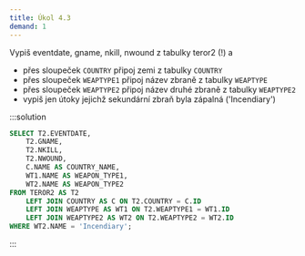 ```yaml
---
title: Úkol 4.3
demand: 1
---
```


Vypiš eventdate, gname, nkill, nwound z tabulky teror2 (!) a

- přes sloupeček `COUNTRY` připoj zemi z tabulky `COUNTRY`
- přes sloupeček `WEAPTYPE1` připoj název zbraně z tabulky `WEAPTYPE`
- přes sloupeček `WEAPTYPE2` připoj název druhé zbraně z tabulky `WEAPTYPE2`
- vypiš jen útoky jejichž sekundární zbraň byla zápalná ('Incendiary')

:::solution

```sql
SELECT T2.EVENTDATE,
    T2.GNAME,
    T2.NKILL,
    T2.NWOUND,
    C.NAME AS COUNTRY_NAME,
    WT1.NAME AS WEAPON_TYPE1,
    WT2.NAME AS WEAPON_TYPE2
FROM TEROR2 AS T2
    LEFT JOIN COUNTRY AS C ON T2.COUNTRY = C.ID
    LEFT JOIN WEAPTYPE AS WT1 ON T2.WEAPTYPE1 = WT1.ID
    LEFT JOIN WEAPTYPE2 AS WT2 ON T2.WEAPTYPE2 = WT2.ID
WHERE WT2.NAME = 'Incendiary';
```

:::
